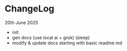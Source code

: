 # ChangeLog
20th June 2025 
- init.
- gen docs (use local ai + grok)
(sleep)
- modify & update docs starting with basic readme.md 
